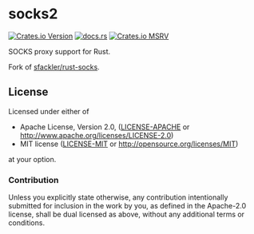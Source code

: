 # socks2

[![Crates.io Version](https://img.shields.io/crates/v/socks2?style=flat-square&color=blue)](https://crates.io/crates/socks2)
[![docs.rs](https://img.shields.io/docsrs/socks2?style=flat-square)](https://docs.rs/socks2)
[![Crates.io MSRV](https://img.shields.io/crates/msrv/socks2?style=flat-square)](https://www.rust-lang.org/tools/install)

SOCKS proxy support for Rust.

Fork of [sfackler/rust-socks](https://github.com/sfackler/rust-socks).

## License

Licensed under either of

 * Apache License, Version 2.0, ([LICENSE-APACHE](LICENSE-APACHE) or http://www.apache.org/licenses/LICENSE-2.0)
 * MIT license ([LICENSE-MIT](LICENSE-MIT) or http://opensource.org/licenses/MIT)

at your option.

### Contribution

Unless you explicitly state otherwise, any contribution intentionally
submitted for inclusion in the work by you, as defined in the Apache-2.0
license, shall be dual licensed as above, without any additional terms or
conditions.
